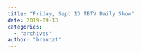 ```yaml
---
title: "Friday, Sept 13 TBTV Daily Show"
date: 2019-09-13
categories: 
  - "archives"
author: "brantzt"
---
```



